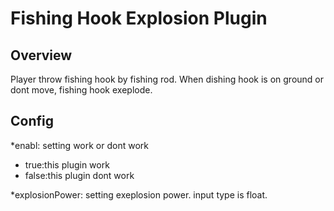 # Fishing Hook Explosion Plugin
## Overview
Player throw fishing hook by fishing rod.
When dishing hook is on ground or dont move, fishing hook exeplode.

## Config
*enabl: setting work or dont work
  * true:this plugin work
  * false:this plugin dont work

*explosionPower: setting exeplosion power. input type is float.

